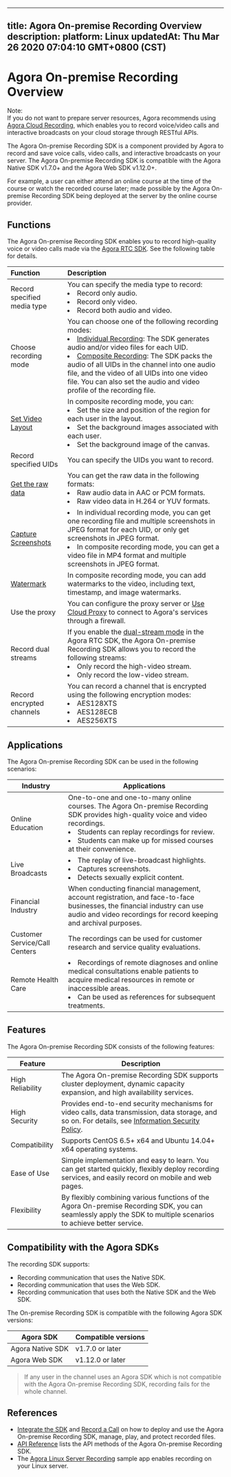 
---
title: Agora On-premise Recording Overview
description: 
platform: Linux
updatedAt: Thu Mar 26 2020 07:04:10 GMT+0800 (CST)
---
# Agora On-premise Recording Overview
<div class="alert note">Note: <br>If you do not want to prepare server resources, Agora recommends using <a href="https://docs.agora.io/en/cloud-recording/product_cloud_recording?platform=Linux">Agora Cloud Recording</a>, which enables you to record voice/video calls and interactive broadcasts on your cloud storage through RESTful APIs.  </div>

The Agora On-premise Recording SDK is a component provided by Agora to record and save voice calls, video calls, and interactive broadcasts on your server. The Agora On-premise Recording SDK is compatible with the Agora Native SDK v1.7.0+ and the Agora Web SDK v1.12.0+.

For example, a user can either attend an online course at the time of the course or watch the recorded course later; made possible by the Agora On-premise Recording SDK being deployed at the server by the online course provider.

## Functions

The Agora On-premise Recording SDK enables you to record high-quality voice or video calls made via the [Agora RTC SDK](https://docs.agora.io/en/Agora%20Platform/terms?platform=All%20Platforms#rtc-sdk). See the following table for details.

| Function                                                     | Description                                                  |
| :----------------------------------------------------------- | :----------------------------------------------------------- |
| Record specified media type                                    | You can specify the media type to record:<li>Record only audio.<li>Record only video.<li>Record both audio and video. |
| Choose recording mode                                        | You can choose one of the following recording modes:<li>[Individual Recording](../../en/Recording/recording_individual_mode.md): The SDK generates audio and/or video files for each UID.<li>[Composite Recording](../../en/Recording/recording_composite_mode.md): The SDK packs the audio of all UIDs in the channel into one audio file, and the video of all UIDs into one video file. You can also set the audio and video profile of the recording file. |
| [Set Video Layout](../../en/Recording/recording_layout.md) | In composite recording mode, you can: <li>Set the size and position of the region for each user in the layout.<li>Set the background images associated with each user.<li>Set the background image of the canvas. |
| Record specified UIDs | You can specify the UIDs you want to record. |
| [Get the raw data](../../en/Recording/recording_raw_data.md) | You can get the raw data in the following formats: <li>Raw audio data in AAC or PCM formats.<li>Raw video data in H.264 or YUV formats. |
| [Capture Screenshots](../../en/Recording/recording_screen_capture.md) | <li>In individual recording mode, you can get one recording file and multiple screenshots in JPEG format for each UID, or only get screenshots in JPEG format.</li><li>In composite recording mode, you can get a video file in MP4 format and multiple screenshots in JPEG format.</li> |
| [Watermark](../../en/Recording/recording_watermark_cpp.md) | In composite recording mode, you can add watermarks to the video, including text, timestamp, and image watermarks. |
| Use the proxy                                                | You can configure the proxy server or [Use Cloud Proxy](../../en/Recording/cloudproxy_recording.md) to connect to Agora's services through a firewall. |
| Record dual streams                                          | If you enable the [dual-stream mode](https://docs.agora.io/en/Agora%20Platform/terms?platform=All%20Platforms#a-name-dualadual-stream-mode) in the Agora RTC SDK, the Agora On-premise Recording SDK allows you to record the following streams:<li>Only record the high-video stream.</li><li>Only record the low-video stream.</li> |
|Record encrypted channels|You can record a channel that is encrypted using the following encryption modes:<li>AES128XTS</li><li>AES128ECB</li><li>AES256XTS</li> |

## Applications

The Agora On-premise Recording SDK can be used in the following scenarios:

| Industry                      | Applications                                                 |
| ----------------------------- | ------------------------------------------------------------ |
| Online Education              | One-to-one and one-to-many online courses. The Agora On-premise Recording SDK provides high-quality voice and video recordings. <li>Students can replay recordings for review.<li>Students can make up for missed courses at their convenience. |
| Live Broadcasts               | <li>The replay of live-broadcast highlights.<li>Captures screenshots.<li>Detects sexually explicit content. |
| Financial Industry            | When conducting financial management, account registration, and face-to-face businesses, the financial industry can use audio and video recordings for record keeping and archival purposes. |
| Customer Service/Call Centers | The recordings can be used for customer research and service quality evaluations. |
| Remote Health Care            | <li>Recordings of remote diagnoses and online medical consultations enable patients to acquire medical resources in remote or inaccessible areas. <li> Can be used as references for subsequent treatments. |

## Features

The Agora On-premise Recording SDK consists of the following features:

| Feature          | Description                                                  |
| ---------------- | ------------------------------------------------------------ |
| High Reliability | The Agora On-premise Recording SDK supports cluster deployment, dynamic capacity expansion, and high availability services. |
| High Security    | Provides end-to-end security mechanisms for video calls, data transmission, data storage, and so on. For details, see [Information Security Policy](../../en/Agora%20Platform/security.md). |
| Compatibility    | Supports CentOS 6.5+ x64 and Ubuntu 14.04+ x64 operating systems. |
| Ease of Use      | Simple implementation and easy to learn. You can get started quickly, flexibly deploy recording services, and easily record on mobile and web pages. |
| Flexibility      | By flexibly combining various functions of the Agora On-premise Recording SDK, you can seamlessly apply the SDK to multiple scenarios to achieve better service. |

## Compatibility with the Agora SDKs

The recording SDK supports:

- Recording communication that uses the Native SDK.
- Recording communication that uses the Web SDK.
- Recording communication that uses both the Native SDK and the Web SDK.

The On-premise Recording SDK is compatible with the following Agora SDK versions:

<table>
<thead>
<tr><th>Agora SDK</th>
<th>Compatible versions</th>
</tr>
</thead>
<tbody>
<tr><td>Agora Native SDK</td>
<td>v1.7.0 or later</td>
</tr>
<tr><td>Agora Web SDK</td>
<td>v1.12.0 or later</td>
</tr>
</tbody>
</table>

> If any user in the channel uses an Agora SDK which is not compatible with the Agora On-premise Recording SDK, recording fails for the whole channel.

## References

- [Integrate the SDK](../../en/Quickstart%20Guide/recording_integrate_cpp.md) and [Record a Call](../../en/Quickstart%20Guide/recording_cmd_cpp.md) on how to deploy and use the Agora On-premise Recording SDK, manage, play, and protect recorded files.
- [API Reference](https://docs.agora.io/en/Recording/API%20Reference/recording_cpp/index.html) lists the API methods of the Agora On-premise Recording SDK.
- The [Agora Linux Server Recording](https://github.com/AgoraIO/Basic-Recording/) sample app enables recording on your Linux server.
